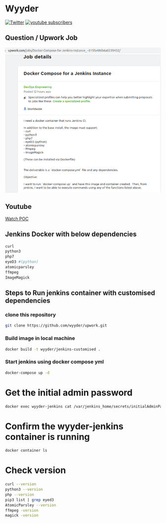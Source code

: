 # Wyyder 

[![Twitter](https://img.shields.io/badge/twitter-@wyyder-green.svg)](https://twitter.com/wyyder)
<a href="https://www.youtube.com/channel/UCklWKcVOeAAV1SC1eQwnLNQ?sub_confirmation=1">
      <img alt="youtube subscribers" title="Please Subscribe..." src="https://freshidea.com/jonah/youtube-api/subscribers-badge.php?label=Subscribers&style=for-the-badge&color=red&labelColor=ce4630"/></a> 

## Question / Upwork Job
![Question](https://raw.githubusercontent.com/wyyder/upwork/master/dockerize-jenkins-with-deps/job_details.png?raw=true)

## Youtube 
[Watch POC](https://www.youtube.com/watch?v=P7PAyegw8Ss)

## Jenkins Docker with below dependencies

```bash
curl
python3
php7
eyeD3 #(python)
atomicparsley
ffmpeg
ImageMagick
```

## Steps to Run jenkins container with customised dependencies

### clone this repository 
```bash
git clone https://github.com/wyyder/upwork.git
```
### Build image in local machine
```bash
docker build -t wyyder/jenkins-customised .
```

### Start jenkins using docker compose yml
```bash
docker-compose up -d
```

# Get the initial admin password
```bash
docker exec wyyder-jenkins cat /var/jenkins_home/secrets/initialAdminPassword
```

# Confirm the wyyder-jenkins container is running
```bash
docker container ls
```
# Check version
```bash
curl --version
python3 --version 
php --version
pip3 list | grep eyed3
AtomicParsley --version
ffmpeg -version
magick -version
```
